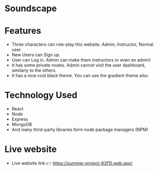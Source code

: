 
# Soundscape

# Features

- Three characters can role-play this website. Admin, Instructor, Normal user.
- New Users can Sign up.
- User can Log in. Admin can make them instructors or even an admin!
- It has some private routes. Admin cannot visit the user dashboard, similarly to the others. 
- It has a nice cool black theme. You can use the gradient theme also.


# Technology Used

- React 
- Node
- Express
- MongoDB 
- And many third-party libraries form node package managers (NPM)


# Live website 
- Live website link 👉 https://summer-project-83f15.web.app/
 
